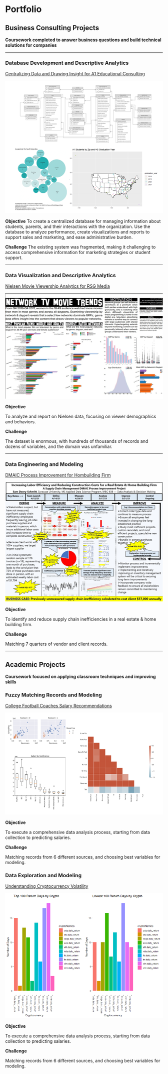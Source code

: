 # Portfolio

## Business Consulting Projects
**Coursework completed to answer business questions and build technical solutions for companies**

---
### Database Development and Descriptive Analytics

[Centralizing Data and Drawing Insight for A1 Educational Consulting](https://github.com/sampds/consulting-mssql-server-database-development-descriptive-analytics)

[<img src="images/a1_thumbnail.png?raw=true">](/pdf/Deery-Schmitt_Samuel_Developing_a_Database_to_Support_A1_College_Prep_Sales_Marketing_and_Administration.pdf)

**Objective**
To create a centralized database for managing information about students, parents, and their interactions with the organization.
Use the database to analyze performance, create visualizations and reports to support sales and marketing, and ease administrative burden.

**Challenge**
The existing system was fragmented, making it challenging to access comprehensive information for marketing strategies or student support.

---
### Data Visualization and Descriptive Analytics

[Nielsen Movie Viewership Analytics for RSG Media](https://github.com/sampds/network-television-movie-trend-analysis)

[<img src="images/nielsen_thumbnail.jpg?raw=true">](/pdf/Deery-Schmitt_Samuel_Nielsen_Report.pdf)

**Objective**
 
To analyze and report on Nielsen data, focusing on viewer demographics and behaviors.

**Challenge**

The dataset is enormous, with hundreds of thousands of records and dozens of variables, and the domain was unfamiliar.

---
### Data Engineering and Modeling

[DMAIC Process Improvement for Hombuilding Firm](/pdf/Deery-Schmitt_Samuel_DMAIC_Process_Improvement_Project.pdf)

[<img src="images/DMAIC_thumbnail.jpg?raw=true">](/pdf/Deery-Schmitt_Samuel_DMAIC_Process_Improvement_Project.pdf)

**Objective** 

To identify and reduce supply chain inefficiencies in a real estate & home building firm.

**Challenge**

Matching 7 quarters of vendor and client records.

---
## Academic Projects
**Coursework focused on applying classroom techniques and improving skills**

### Fuzzy Matching Records and Modeling

[College Football Coaches Salary Recommendations](https://github.com/sampds/fuzzy-matching-college-football)

[<img src="images/college_football_thumbnail.png?raw=true">](/pdf/Deery-Schmitt_Samuel_College_Football_Coach_Salary_Recommendations.pdf)

**Objective** 

To execute a comprehensive data analysis process, starting from data collection to predicting salaries.

**Challenge**

Matching records from 6 different sources, and choosing best variables for modeling.

### Data Exploration and Modeling

[Understanding Cryptocurrency Volatility](https://github.com/sampds/understanding-cryptocurrency-volatility)

[<img src="images/cryptocurrency_thumbnail.png?raw=true">](/pdf/Deery-Schmitt_Samuel_Understanding_Cryptocurrency_Volatility.pdf)

**Objective** 

To execute a comprehensive data analysis process, starting from data collection to predicting salaries.

**Challenge**

Matching records from 6 different sources, and choosing best variables for modeling.